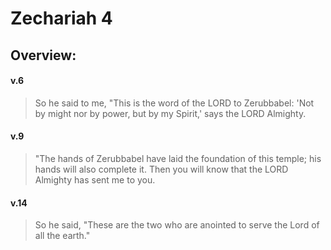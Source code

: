 # Zechariah 4

## Overview:


#### v.6
>So he said to me, "This is the word of the LORD to Zerubbabel: 'Not by might nor by power, but by my Spirit,' says the LORD Almighty.

#### v.9
>"The hands of Zerubbabel have laid the foundation of this temple; his hands will also complete it. Then you will know that the LORD Almighty has sent me to you.

#### v.14
>So he said, "These are the two who are anointed to serve the Lord of all the earth."


